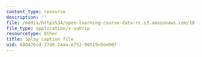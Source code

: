 ```yaml
---
content_type: resource
description: ''
file: /media/https%3A/open-learning-course-data-rc.s3.amazonaws.com/18-01sc-single-variable-calculus-fall-2010/680476cd37d824aae75299519c6ee007_twzGBqPeW0M.srt
file_type: application/x-subrip
resourcetype: Other
title: 3play caption file
uid: 680476cd-37d8-24aa-e752-99519c6ee007
---
```

